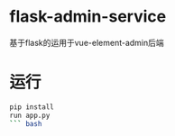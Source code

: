 # flask-admin-service
 基于flask的运用于vue-element-admin后端
# 运行
``` bash
pip install
run app.py
``` bash
